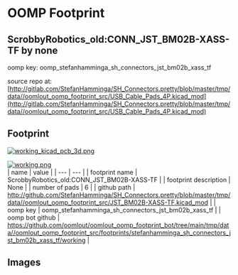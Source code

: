 # OOMP Footprint  
## ScrobbyRobotics_old:CONN_JST_BM02B-XASS-TF  by none  
  
oomp key: oomp_stefanhamminga_sh_connectors_jst_bm02b_xass_tf  
  
source repo at: [http://gitlab.com/StefanHamminga/SH_Connectors.pretty/blob/master/tmp/data//oomlout_oomp_footprint_src/USB_Cable_Pads_4P.kicad_mod](http://gitlab.com/StefanHamminga/SH_Connectors.pretty/blob/master/tmp/data//oomlout_oomp_footprint_src/USB_Cable_Pads_4P.kicad_mod)  
## Footprint  
  
[![working_kicad_pcb_3d.png](working_kicad_pcb_3d_600.png)](working_kicad_pcb_3d.png)  
  
[![working.png](working_600.png)](working.png)  
| name | value | 
| --- | --- | 
| footprint name | ScrobbyRobotics_old:CONN_JST_BM02B-XASS-TF | 
| footprint description | None | 
| number of pads | 6 | 
| github path | http://github.com/StefanHamminga/SH_Connectors.pretty/blob/master/tmp/data//oomlout_oomp_footprint_src/JST_BM02B-XASS-TF.kicad_mod | 
| oomp key | oomp_stefanhamminga_sh_connectors_jst_bm02b_xass_tf | 
| oomp bot github | https://github.com/oomlout/oomlout_oomp_footprint_bot/tree/main/tmp/data//oomlout_oomp_footprint_src/footprints/stefanhamminga_sh_connectors_jst_bm02b_xass_tf/working | 
## Images  
